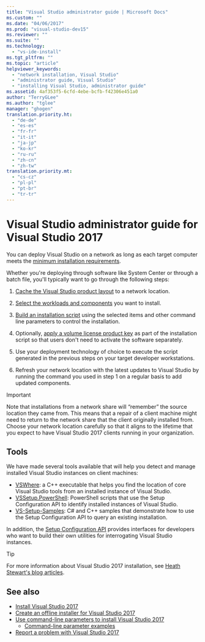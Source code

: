 ```yaml
---
title: "Visual Studio administrator guide | Microsoft Docs"
ms.custom: ""
ms.date: "04/06/2017"
ms.prod: "visual-studio-dev15"
ms.reviewer: ""
ms.suite: ""
ms.technology:
  - "vs-ide-install"
ms.tgt_pltfrm: ""
ms.topic: "article"
helpviewer_keywords:
  - "network installation, Visual Studio"
  - "administrator guide, Visual Studio"
  - "installing Visual Studio, administrator guide"
ms.assetid: 4af353f5-6cfd-4ebe-bcfb-f42306e451a0
author: "TerryGLee"
ms.author: "tglee"
manager: "ghogen"
translation.priority.ht:
  - "de-de"
  - "es-es"
  - "fr-fr"
  - "it-it"
  - "ja-jp"
  - "ko-kr"
  - "ru-ru"
  - "zh-cn"
  - "zh-tw"
translation.priority.mt:
  - "cs-cz"
  - "pl-pl"
  - "pt-br"
  - "tr-tr"
---
```

# Visual Studio administrator guide for Visual Studio 2017

 You can deploy Visual Studio on a network as long as each target computer meets the [minimum installation requirements](https://www.visualstudio.com/en-us/productinfo/vs2017-system-requirements-vs).

 Whether you're deploying through software like System Center or through a batch file, you'll typically want to go through the following steps:

1. [Cache the Visual Studio product layout](create-an-offline-installation-of-visual-studio.md) to a network location.

2. [Select the workloads and components](workload-and-component-ids.md) you want to install.

3. [Build an installation script](use-command-line-parameters-to-install-visual-studio.md) using the selected items and other command line parameters to control the installation.

4. Optionally, [apply a volume license product key](automatically-apply-product-keys-when-deploying-visual-studio.md) as part of the installation script so that users don't need to activate the software separately.

5. Use your deployment technology of choice to execute the script generated in the previous steps on your target developer workstations.

6. Refresh your network location with the latest updates to Visual Studio by running the command you used in step 1 on a regular basis to add updated components.

> [!IMPORTANT]
>  Note that installations from a network share will “remember” the source location they came from. This means that a repair of a client machine might need to return to the network share that the client originally installed from. Choose your network location carefully so that it aligns to the lifetime that you expect to have Visual Studio 2017 clients running in your organization.

## Tools

 We have made several tools available that will help you detect and manage installed Visual Studio instances on client machines:

* [VSWhere](https://github.com/microsoft/vswhere): a C++ executable that helps you find the location of core Visual Studio tools from an installed instance of Visual Studio.
* [VSSetup.PowerShell](https://github.com/microsoft/vssetup.powershell): PowerShell scripts that use the Setup Configuration API to identify installed instances of Visual Studio.
* [VS-Setup-Samples](https://github.com/microsoft/vs-setup-samples): C# and C++ samples that demonstrate how to use the Setup Configuration API to query an existing installation.

In addition, the [Setup Configuration API](https://msdn.microsoft.com/en-us/library/microsoft.visualstudio.setup.configuration.aspx) provides interfaces for developers who want to build their own utilities for interrogating Visual Studio instances.

>[!TIP]
>For more information about Visual Studio 2017 installation, see [Heath Stewart's blog articles](https://blogs.msdn.microsoft.com/heaths/tag/vs2017/).


## See also
* [Install Visual Studio 2017](install-visual-studio.md)
* [Create an offline installer for Visual Studio 2017](create-an-offline-installation-of-visual-studio.md)
* [Use command-line parameters to install Visual Studio 2017](use-command-line-parameters-to-install-visual-studio.md)
  * [Command-line parameter examples](command-line-parameter-examples.md)
* [Report a problem with Visual Studio 2017](../ide/how-to-report-a-problem-with-visual-studio-2017.md)
